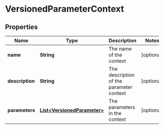 
# VersionedParameterContext

## Properties
Name | Type | Description | Notes
------------ | ------------- | ------------- | -------------
**name** | **String** | The name of the context |  [optional]
**description** | **String** | The description of the parameter context |  [optional]
**parameters** | [**List&lt;VersionedParameter&gt;**](VersionedParameter.md) | The parameters in the context |  [optional]



